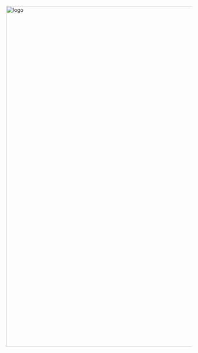 
<img width="924" alt="logo" src="https://github.com/svetlanasieber/SoftUni-Educational-Certificate/assets/135451084/11a44a73-f252-41e1-ad78-6075b4050033">
